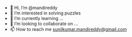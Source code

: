 - 👋 Hi, I’m @mandireddy
- 👀 I’m interested in solving puzzles
- 🌱 I’m currently learning ...
- 💞️ I’m looking to collaborate on ...
- 📫 How to reach me sunilkumar.mandireddy@gmail.com

<!---
mandireddy/mandireddy is a ✨ special ✨ repository because its `README.md` (this file) appears on your GitHub profile.
You can click the Preview link to take a look at your changes.
--->
